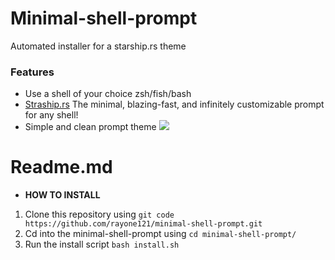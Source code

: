 # Minimal-shell-prompt
Automated installer for a starship.rs theme
### Features

- Use a shell of your choice zsh/fish/bash
- [Straship.rs](https://starship.rs/ "Straship.rs")  The minimal, blazing-fast, and infinitely customizable prompt for any shell!
- Simple and clean prompt theme
![](https://i.imgur.com/AZ6xibH.png)
# Readme.md
- **HOW TO INSTALL**
1. Clone this repository using 
`git code https://github.com/rayone121/minimal-shell-prompt.git `
2. Cd into the minimal-shell-prompt using 
`cd minimal-shell-prompt/`
3. Run the install script
`bash install.sh`

